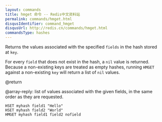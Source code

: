 ```yaml
---
layout: commands
title: hmget 命令 -- Redis中文资料站
permalink: commands/hmget.html
disqusIdentifier: command_hmget
disqusUrl: http://redis.cn/commands/hmget.html
commandsType: hashes
---
```


Returns the values associated with the specified `fields` in the hash stored at
`key`.

For every `field` that does not exist in the hash, a `nil` value is returned.
Because a non-existing keys are treated as empty hashes, running `HMGET` against
a non-existing `key` will return a list of `nil` values.

@return

@array-reply: list of values associated with the given fields, in the same
order as they are requested.

```cli
HSET myhash field1 "Hello"
HSET myhash field2 "World"
HMGET myhash field1 field2 nofield
```
